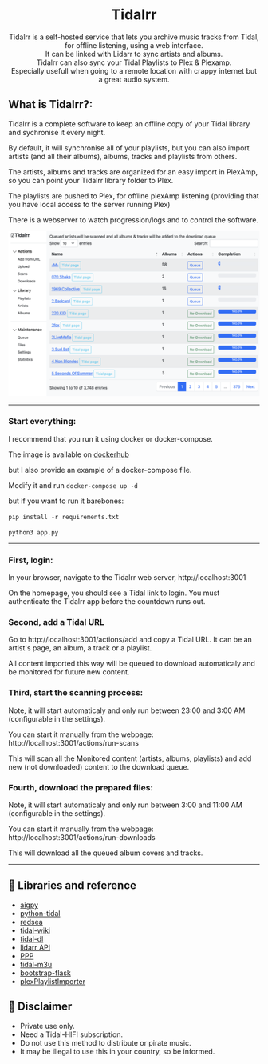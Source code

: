<div align="center">
  <h1>Tidalrr</h1>
</div>
<p align="center">
  Tidalrr is a self-hosted service that lets you archive music tracks from Tidal, for offline listening, using a web interface.<br/>
  It can be linked with Lidarr to sync artists and albums.<br/>
  Tidalrr can also sync your Tidal Playlists to Plex & Plexamp.<br/>
  Especially usefull when going to a remote location with crappy internet but a great audio system.
</p>

## What is Tidalrr?:
Tidalrr is a complete software to keep an offline copy of your Tidal library and sychronise it every night.

By default, it will synchronise all of your playlists, but you can also import artists (and all their albums), albums, tracks and playlists from others.

The artists, albums and tracks are organized for an easy import in PlexAmp, so you can point your Tidalrr library folder to Plex.

The playlists are pushed to Plex, for offline plexAmp listening (providing that you have local access to the server running Plex)

There is a webserver to watch progression/logs and to control the software.

![image1](/assets/image.png "image1")

***

### Start everything:
I recommend that you run it using docker or docker-compose.

The image is available on [dockerhub](https://hub.docker.com/r/jacobroyquebec/tidalrr)

but I also provide an example of a docker-compose file.

Modify it and run `docker-compose up -d`

but if you want to run it barebones:

`pip install -r requirements.txt`

`python3 app.py` 

***

### First, login:
In your browser, navigate to the Tidalrr web server, http://localhost:3001

On the homepage, you should see a Tidal link to login. You must authenticate the Tidalrr app before the countdown runs out.


### Second, add a Tidal URL
Go to http://localhost:3001/actions/add and copy a Tidal URL. It can be an artist's page, an album, a track or a playlist.

All content imported this way will be queued to download automaticaly and be monitored for future new content.


### Third, start the scanning process:
Note, it will start automaticaly and only run between 23:00 and 3:00 AM (configurable in the settings).

You can start it manually from the webpage: http://localhost:3001/actions/run-scans

This will scan all the Monitored content (artists, albums, playlists) and add new (not downloaded) content to the download queue.


### Fourth, download the prepared files:
Note, it will start automaticaly and only run between 3:00 and 11:00 AM (configurable in the settings).

You can start it manually from the webpage: http://localhost:3001/actions/run-downloads

This will download all the queued album covers and tracks.


***

## 🎨 Libraries and reference

- [aigpy](https://github.com/yaronzz/AIGPY)
- [python-tidal](https://github.com/tamland/python-tidal)
- [redsea](https://github.com/redsudo/RedSea)
- [tidal-wiki](https://github.com/Fokka-Engineering/TIDAL/wiki)
- [tidal-dl](https://github.com/yaronzz/Tidal-Media-Downloader)
- [lidarr API](https://lidarr.audio/docs/api/#/)
- [PPP](https://github.com/XDGFX/PPP)
- [tidal-m3u](https://github.com/jocap/tidal-m3u/blob/master/m3u.py)
- [bootstrap-flask](https://github.com/helloflask/bootstrap-flask)
- [plexPlaylistImporter](https://github.com/willowmck/plexPlaylistImporter)

## 📜 Disclaimer
- Private use only.
- Need a Tidal-HIFI subscription. 
- Do not use this method to distribute or pirate music.
- It may be illegal to use this in your country, so be informed.

